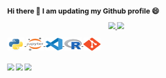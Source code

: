 ### Hi there 👋 I am updating my Github profile 😄 

<!--
- 🔭 I’m currently working on ...
- 🌱 I’m currently learning ...
- 👯 I’m looking to collaborate on ...
- 🤔 I’m looking for help with ...
- 💬 Ask me about ...
- 📫 How to reach me: ...
- 😄 Pronouns: ...
- ⚡ Fun fact: ...
-->


<div align="center">
  <a href="https://github.com/kakacosta">
  <img height="160em" src="https://github-readme-stats.vercel.app/api?username=kakacosta&show_icons=true&theme=dracula&include_all_commits=true&count_private=true"/>
  <img height="160em" src="https://github-readme-stats.vercel.app/api/top-langs/?username=kakacosta&layout=compact&langs_count=7&theme=dracula"/>
</div>

  <div style="display: inline_block"><br>
  <img align="center" alt="Gzus-py" height="30" width="40" src="https://raw.githubusercontent.com/devicons/devicon/master/icons/python/python-original.svg">
  <img align="center" alt="Gzus-py" height="30" width="40" src="https://github.com/devicons/devicon/blob/master/icons/jupyter/jupyter-original-wordmark.svg">
  <img align="center" alt="Gzus-py" height="30" width="40" src="https://github.com/devicons/devicon/blob/master/icons/vscode/vscode-original.svg"> 
  <img align="center" alt="Gzus-py" height="30" width="40" src="https://github.com/devicons/devicon/blob/master/icons/r/r-original.svg"> 
  <img align="center" alt="Gzus-py" height="30" width="40" src="https://github.com/devicons/devicon/blob/master/icons/git/git-plain.svg">
</div>
  
  ##
  
 <div>
  <a href="https://www.linkedin.com/in/carlos-costa-28b50915a" target="_blank"><img src="https://img.shields.io/badge/-LinkedIn-%230077B5?style=for-the-badge&logo=linkedin&logoColor=white" target="_blank"></a>   <a href = "mailto:carlos.h.costa@iesb.edu.br"><img src="https://img.shields.io/badge/-Gmail-%23333?style=for-the-badge&logo=gmail&logoColor=white" target="_blank"></a> <a href="https://instagram.com/carloshcosta.ai" target="_blank"><img src="https://img.shields.io/badge/-Instagram-%23E4405F?style=for-the-badge&logo=instagram&logoColor=white" target="_blank"></a> 
</div> 
 
